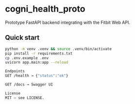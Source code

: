 # cogni_health_proto

Prototype FastAPI backend integrating with the Fitbit Web API.

## Quick start
```bash
python -m venv .venv && source .venv/bin/activate
pip install -r requirements.txt
cp .env.example .env
uvicorn app.main:app --reload

Endpoints
GET /health → {"status":"ok"}

GET /docs → Swagger UI

License
MIT — see LICENSE.
